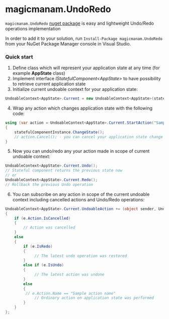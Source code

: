 magicmanam.UndoRedo
==============================

`magicmanam.UndoRedo` [nuget package](https://www.nuget.org/packages/magicmanam.UndoRedo) is easy and lightweight Undo/Redo operations implementation

In order to add it to your solution, run `Install-Package magicmanam.UndoRedo` from your NuGet Package Manager console in Visual Studio.

### Quick start
1) Define class which will represent your application state at any time (for example **AppState** class)
2) Implement interface <i>IStatefulComponent&lt;AppState&gt;</i> to have possibility to retrieve current application state
3) Initialize current undoable context for your application state:
```csharp
UndoableContext<AppState>.Current = new UndoableContext<AppState>(statefulComponentInstance);
```
4) Wrap any action which changes application state with the following code:
```csharp
using (var action = UndoableContext<AppState>.Current.StartAction("Sample action name"))
{
	statefulComponentInstance.ChangeState();
	// action.Cancel(); - you can cancel your application state change and the previous state will be restored
}
```
5) Now you can undo/redo any your action made in scope of current undoable context:
```csharp
UndoableContext<AppState>.Current.Undo();
// Stateful component returns the previous state now
// or
UndoableContext<AppState>.Current.Redo();
// Rollback the previous Undo operation
```
6) You can subscribe on any action in scope of the current undoable context including cancelled actions and Undo/Redo operations:
```csharp
UndoableContext<AppState>.Current.UndoableAction += (object sender, UndoableActionEventArgs<AppState> e) =>
{
    if (e.Action.IsCancelled)
    {
        // Action was cancelled
    }
    else
    {
        if (e.IsRedo)
        {
             // The latest undo operation was restored
        }
        else if (e.IsUndo)
        {
             // The latest action was undone
        }
        else
        {
	     // e.Action.Name == "Sample action name"
             // Ordinary action on application state was performed
        }
    }
};
```

